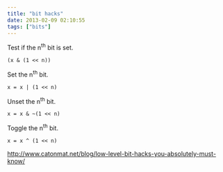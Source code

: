 ```yaml
---
title: "bit hacks"
date: 2013-02-09 02:10:55
tags: ["bits"]
---
```


Test if the n<sup>th</sup> bit is set.
```
(x & (1 << n))
```


Set the n<sup>th</sup> bit.
```
x = x | (1 << n)
```


Unset the n<sup>th</sup> bit.
```
x = x & ~(1 << n)
```

Toggle the n<sup>th</sup> bit.
```
x = x ^ (1 << n)
```

http://www.catonmat.net/blog/low-level-bit-hacks-you-absolutely-must-know/
